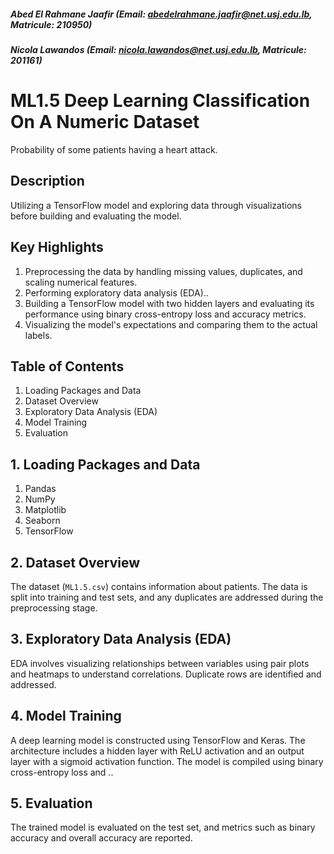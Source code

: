 ##### Abed El Rahmane Jaafir (Email: abedelrahmane.jaafir@net.usj.edu.lb, Matricule: 210950)
##### Nicola Lawandos (Email: nicola.lawandos@net.usj.edu.lb, Matricule: 201161)
# ML1.5 Deep Learning Classification On A Numeric Dataset

Probability of some patients having a heart attack.


## Description

Utilizing a TensorFlow model and exploring data through visualizations before building and evaluating the model.


## Key Highlights

1. Preprocessing the data by handling missing values, duplicates, and scaling numerical features.
2. Performing exploratory data analysis (EDA)..
3. Building a TensorFlow model with two hidden layers and evaluating its performance using binary cross-entropy loss and accuracy metrics.
4. Visualizing the model's expectations and comparing them to the actual labels.


## Table of Contents

1. Loading Packages and Data
2. Dataset Overview
3. Exploratory Data Analysis (EDA)
4. Model Training
5. Evaluation


## 1. Loading Packages and Data

1. Pandas
2. NumPy
3. Matplotlib
4. Seaborn
5. TensorFlow


## 2. Dataset Overview

The dataset (`ML1.5.csv`) contains information about patients. The data is split into training and test sets, and any duplicates are addressed during the preprocessing stage.


## 3. Exploratory Data Analysis (EDA)

EDA involves visualizing relationships between variables using pair plots and heatmaps to understand correlations. Duplicate rows are identified and addressed.


## 4. Model Training

A deep learning model is constructed using TensorFlow and Keras. The architecture includes a hidden layer with ReLU activation and an output layer with a sigmoid activation function. The model is compiled using binary cross-entropy loss and ..


## 5. Evaluation

The trained model is evaluated on the test set, and metrics such as binary accuracy and overall accuracy are reported.
